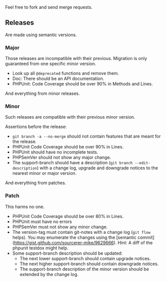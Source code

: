 Feel free to fork and send merge requests.

## Releases

Are made using semantic versions.

### Major

Those releases are incompatible with their previous.
Migration is only guaranteed from one specific minor version.

- Look up all `@deprecated` functions and remove them.
- Doc: There should be an API documentation.
- PHPUnit: Code Coverage should be over 90% in Methods and Lines.

And everything from minor releases.

### Minor

Such releases are compatible with their previous minor version.

Assertions before the release:

- `git branch -a --no-merge` should not contain features that are meant for the release.
- PHPUnit Code Coverage should be over 90% in Lines.
- PHPUnit should have no incomplete tests.
- PHPSemVer should not show any major change.
- The support-branch should have a description (`git branch --edit-description`) with a change log,
  upgrade and downgrade notices to the nearest minor or major version.

And everything from patches.

### Patch

This harms no one.

- PHPUnit Code Coverage should be over 80% in Lines.
- PHPUnit must have no errors
- PHPSemVer must not show any minor change.
- The version-tag must contain git-notes with a change log (`git flow` helps).
  You may enumerate the changes using the [semantic commit] (https://gist.github.com/sourcerer-mike/9629666).
  Hint: A diff of the phpunit testdox might help.
- Some support-branch description should be updated:
	- The next lower support-branch should contain upgrade notices.
	- The next higher support-branch should contain downgrade notices.
	- The support-branch description of the minor version should be extended by the change log.
